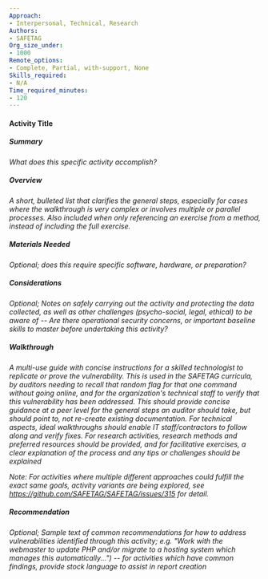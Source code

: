 ```yaml
---
Approach:
- Interpersonal, Technical, Research
Authors:
- SAFETAG
Org_size_under:
- 1000
Remote_options:
- Complete, Partial, with-support, None
Skills_required:
- N/A
Time_required_minutes:
- 120
---
```


#### Activity Title

##### Summary

*What does this specific activity accomplish?*

##### Overview

*A short, bulleted list that clarifies the general steps, especially for cases where the walkthrough is very complex or involves multiple or parallel processes.  Also included when only referencing an exercise from a method, instead of including the full exercise.*

##### Materials Needed

*Optional; does this require specific software, hardware, or preparation?*

##### Considerations

*Optional; Notes on safely carrying out the activity and protecting the data collected, as well as other challenges (psycho-social, legal, ethical) to be aware of -- Are there operational security concerns, or important baseline skills to master before undertaking this activity?*

##### Walkthrough

*A multi-use guide with concise instructions for a skilled technologist to replicate or prove the vulnerability.  This is used in the SAFETAG curricula, by auditors needing to recall that random flag for that one command without going online, and for the organization's technical staff to verify that this vulnerability has been addressed. This should provide concise guidance at a peer level for the general steps an auditor should take, but should point to, not re-create existing documentation. For technical aspects, ideal walkthroughs should enable IT staff/contractors to follow along and verify fixes. For research activities, research methods and preferred resources should be provided, and for facilitative exercises, a clear explanation of the process and any tips or challenges should be explained*

*Note: For activities where multiple different approaches could fulfill the exact same goals, activity variants are being explored, see https://github.com/SAFETAG/SAFETAG/issues/315 for detail.*

##### Recommendation

*Optional; Sample text of common recommendations for how to address vulnerabilities identified through this activity; e.g. "Work with the webmaster to update PHP and/or migrate to a hosting system which manages this automatically...") -- for activities which have common findings, provide stock language to assist in report creation*
